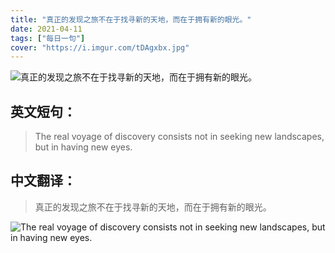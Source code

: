 ```yaml
---
title: "真正的发现之旅不在于找寻新的天地，而在于拥有新的眼光。"
date: 2021-04-11
tags: ["每日一句"]
cover: "https://i.imgur.com/tDAgxbx.jpg"
---
```


![真正的发现之旅不在于找寻新的天地，而在于拥有新的眼光。](https://i.imgur.com/RRh0v8f.jpg)

## 英文短句：
> The real voyage of discovery consists not in seeking new landscapes, but in having new eyes.

<!--more-->

## 中文翻译：
> 真正的发现之旅不在于找寻新的天地，而在于拥有新的眼光。

![The real voyage of discovery consists not in seeking new landscapes, but in having new eyes.](https://i.imgur.com/tLBbFp7.jpg)

